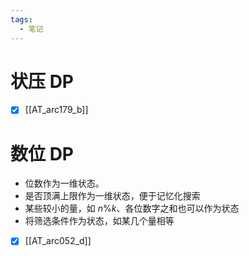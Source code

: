 ```yaml
---
tags:
  - 笔记
---
```


# 状压 DP

- [x] [[AT_arc179_b]]

# 数位 DP

- 位数作为一维状态。
- 是否顶满上限作为一维状态，便于记忆化搜索
- 某些较小的量，如 $n\% k$、各位数字之和也可以作为状态
- 将筛选条件作为状态，如某几个量相等

- [x] [[AT_arc052_d]]
